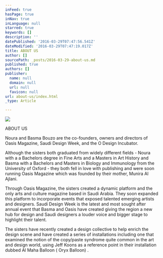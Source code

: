 ```yaml
---
inFeed: true
hasPage: true
inNav: true
inLanguage: null
starred: true
keywords: []
description: ''
datePublished: '2016-03-29T07:47:56.541Z'
dateModified: '2016-03-29T07:47:19.017Z'
title: ABOUT US
author: []
sourcePath: _posts/2016-03-29-about-us.md
published: true
authors: []
publisher:
  name: null
  domain: null
  url: null
  favicon: null
url: about-us/index.html
_type: Article

---
```

![](https://the-grid-user-content.s3-us-west-2.amazonaws.com/e5477acf-b0bf-43ec-8827-c38bdb0905c4.jpg)

ABOUT US

Noura and Basma Bouzo are the co-founders, owners and directors of Oasis Magazine, Saudi Design Week, and the O Design Incubator. 

Although the sisters both graduated from widely different fields - Noura with a a Bachelors degree in Fine Arts and a Masters in Art History and Basma with a Bachelors and Masters in Biology and Immunology from the University of Oxford - they both fell in love with publishing and were soon running Oasis Magazine which was founded by their mother, Munira Al Ajlani. 

Through Oasis Magazine, the sisters created a dynamic platform and the only arts and culture magazine based in Saudi Arabia. They soon expanded this platform to incorporate events that exposed talented emerging artists and designers. Saudi Design Week is the latest and most sought after annual event that Basma and Oasis have created giving the region a new hub for design and Saudi designers a louder voice and bigger stage to highlight their talent.

The sisters have recently created a design collective to help enrich the design scene and have created a series of installations including one that examined the notion of the copy/paste syndrome quite common in the art and design world, using Jeff Koons as a reference point in their installation dubbed Al Maha Balloon ( Oryx Balloon) .